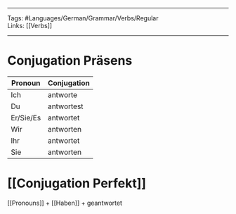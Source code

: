 ___
Tags: #Languages/German/Grammar/Verbs/Regular  
Links: [[Verbs]]
___
# Conjugation Präsens
Pronoun|Conjugation
------------ | ------------
Ich | antworte
Du | antwortest
Er/Sie/Es | antwortet
Wir | antworten
Ihr | antwortet
Sie | antworten


# [[Conjugation Perfekt]]
[[Pronouns]] + [[Haben]] + geantwortet